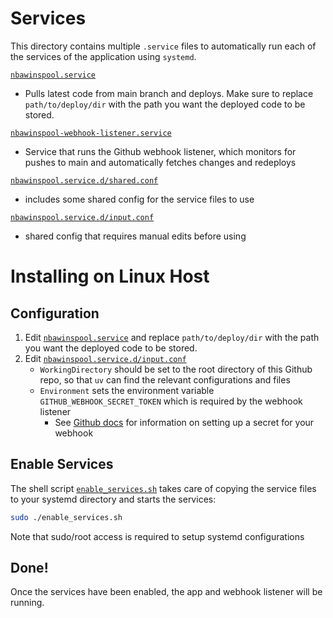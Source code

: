 # Services
This directory contains multiple `.service` files to automatically run each of the services of the application using `systemd`.

[`nbawinspool.service`](nbawinspool.service)
- Pulls latest code from main branch and deploys. Make sure to replace `path/to/deploy/dir` with the path you want the deployed code to be stored.

[`nbawinspool-webhook-listener.service`](nbawinspool-webhook-listener.service)
- Service that runs the Github webhook listener, which monitors for pushes to main and automatically fetches changes and redeploys

[`nbawinspool.service.d/shared.conf`](nbawinspool.service.d/shared.conf)
- includes some shared config for the service files to use

[`nbawinspool.service.d/input.conf`](nbawinspool.service.d/input.conf)
- shared config that requires manual edits before using

# Installing on Linux Host
## Configuration
1. Edit [`nbawinspool.service`](nbawinspool.service) and replace `path/to/deploy/dir` with the path you want the deployed code to be stored.
2. Edit [`nbawinspool.service.d/input.conf`](nbawinspool.service.d/input.conf)
    - `WorkingDirectory` should be set to the root directory of this Github repo, so that `uv` can find the relevant configurations and files
    - `Environment` sets the environment variable `GITHUB_WEBHOOK_SECRET_TOKEN` which is required by the webhook listener
      - See [Github docs](https://docs.github.com/en/webhooks/using-webhooks/creating-webhooks#creating-a-repository-webhook) for information on setting up a secret for your webhook
## Enable Services
The shell script [`enable_services.sh`](enable_services.sh) takes care of copying the service files to your systemd directory and starts the services:
```bash
sudo ./enable_services.sh
```
Note that sudo/root access is required to setup systemd configurations

## Done!
Once the services have been enabled, the app and webhook listener will be running.
